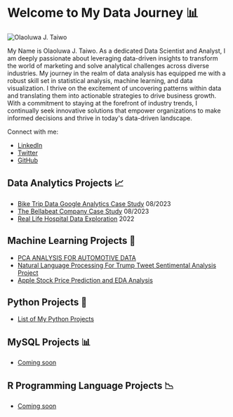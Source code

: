 # Welcome to My Data Journey 📊

![Olaoluwa J. Taiwo](https://github.com/OlaoluwajohnsonT/Portfolio/blob/main/1000020723-removebg.png)


My Name is Olaoluwa J. Taiwo. As a dedicated Data Scientist and Analyst, I am deeply passionate about leveraging data-driven insights to transform the world of marketing and solve analytical challenges across diverse industries. My journey in the realm of data analysis has equipped me with a robust skill set in statistical analysis, machine learning, and data visualization. I thrive on the excitement of uncovering patterns within data and translating them into actionable strategies to drive business growth. With a commitment to staying at the forefront of industry trends, I continually seek innovative solutions that empower organizations to make informed decisions and thrive in today's data-driven landscape.

Connect with me:
- [LinkedIn](https://www.linkedin.com/in/your-linkedin-profile)
- [Twitter](https://twitter.com/your-twitter-handle)
- [GitHub](https://github.com/your-github-username)

## Data Analytics Projects 📈

- [Bike Trip Data Google Analytics Case Study](https://github.com/OlaoluwajohnsonT/Bike-Trip-Datat-Google-Analytics-Case-Study) 08/2023
- [The Bellabeat Company Case Study](https://github.com/OlaoluwajohnsonT/The-BellaBeat-Company-Case-Study) 08/2023
- [Real Life Hospital Data Exploration](https://github.com/OlaoluwajohnsonT/HOSPITAL-DATA-EXPLORATION-AND-VISUALIZATION/blob/main/HOSPITAL%20DATA%20EXPLORATION.ipynb) 2022

## Machine Learning Projects 🤖

- [PCA ANALYSIS FOR AUTOMOTIVE DATA](https://github.com/OlaoluwajohnsonT/PCA-ANALYSIS-FOR-AUTOMOTIVE-DATA-Project)
- [Natural Language Processing For Trump Tweet Sentimental Analysis Project](https://github.com/OlaoluwajohnsonT/Twitter-Trump-tweet-Sentimental-Analysis-Project)
- [Apple Stock Price Prediction and EDA Analysis](https://github.com/OlaoluwajohnsonT/Apple-Stock-Price-from-1980-2021)

## Python Projects 🐍

- [List of My Python Projects](https://github.com/OlaoluwajohnsonT/SQI-Colege-of-ICT-Projects-)

  
## MySQL Projects 📊

- [Coming soon](project1_link_url)

## R Programming Language Projects 📉

- [Coming soon](project1_link_url)
